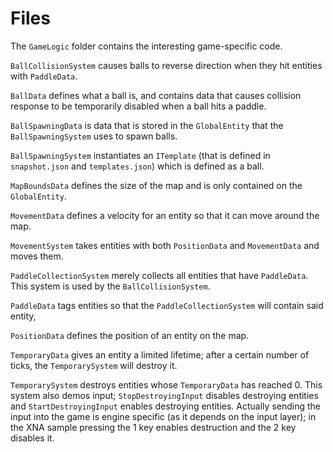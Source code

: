 # Files

The `GameLogic` folder contains the interesting game-specific code.

`BallCollisionSystem` causes balls to reverse direction when they hit entities with `PaddleData`.

`BallData` defines what a ball is, and contains data that causes collision response to be temporarily disabled when a ball hits a paddle.

`BallSpawningData` is data that is stored in the `GlobalEntity` that the `BallSpawningSystem` uses to spawn balls.

`BallSpawningSystem` instantiates an `ITemplate` (that is defined in `snapshot.json` and `templates.json`) which is defined as a ball.

`MapBoundsData` defines the size of the map and is only contained on the `GlobalEntity`.

`MovementData` defines a velocity for an entity so that it can move around the map.

`MovementSystem` takes entities with both `PositionData` and `MovementData` and moves them.

`PaddleCollectionSystem` merely collects all entities that have `PaddleData`. This system is used by the `BallCollisionSystem`.

`PaddleData` tags entities so that the `PaddleCollectionSystem` will contain said entity,

`PositionData` defines the position of an entity on the map.

`TemporaryData` gives an entity a limited lifetime; after a certain number of ticks, the `TemporarySystem` will destroy it.

`TemporarySystem` destroys entities whose `TemporaryData` has reached 0. This system also demos input; `StopDestroyingInput` disables destroying entities and `StartDestroyingInput` enables destroying entities. Actually sending the input into the game is engine specific (as it depends on the input layer); in the XNA sample pressing the 1 key enables destruction and the 2 key disables it.